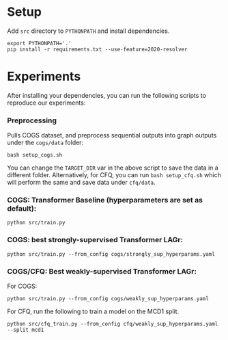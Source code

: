 # Setup
Add `src` directory to `PYTHONPATH` and install dependencies.
```
export PYTHONPATH='.'
pip install -r requirements.txt --use-feature=2020-resolver
```

# Experiments

After installing your dependencies, you can run the following scripts to reproduce our experiments:

### Preprocessing
Pulls COGS dataset, and preprocess sequential outputs into graph outputs under the `cogs/data` folder:
```
bash setup_cogs.sh
```
You can change the `TARGET_DIR` var in the above script to save the data in a different folder. 
Alternatively, for CFQ, you can run `bash setup_cfq.sh` which will perform the same and save data under `cfq/data`.

### COGS: Transformer Baseline (hyperparameters are set as default):
```
python src/train.py
```

### COGS: best strongly-supervised Transformer LAGr:
```
python src/train.py --from_config cogs/strongly_sup_hyperparams.yaml
```

### COGS/CFQ: Best weakly-supervised Transformer LAGr:
For COGS:
```
python src/train.py --from_config cogs/weakly_sup_hyperparams.yaml
```
For CFQ, run the following to train a model on the MCD1 split.
```
python src/cfq_train.py --from_config cfq/weakly_sup_hyperparams.yaml --split mcd1
```
